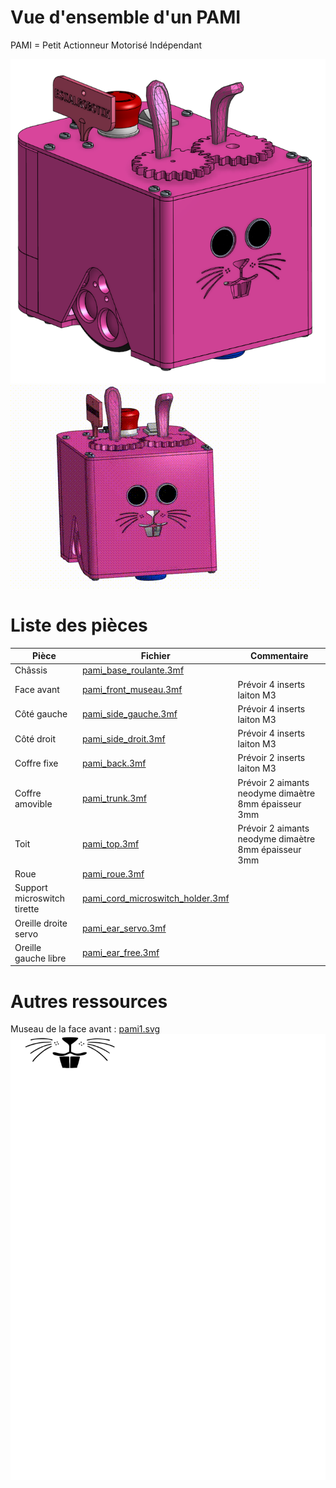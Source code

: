 # Vue d'ensemble d'un PAMI

PAMI = Petit Actionneur Motorisé Indépendant

![PAMI vue de 3 quart profile droit](pami_rendu_3_quart_droit.png "PAMI vue de 3 quart profile droit")
![Rendu tournant](pami_rendu_3d.gif "PAMI Rendu tournant")

# Liste des pièces

| Pièce | Fichier | Commentaire |
| - | - | - |
| Châssis | [pami_base_roulante.3mf](pami_base_roulante.3mf) | |
| Face avant | [pami_front_museau.3mf](pami_front_museau.3mf) | Prévoir 4 inserts laiton M3 |
| Côté gauche | [pami_side_gauche.3mf](pami_side_gauche.3mf) | Prévoir 4 inserts laiton M3 |
| Côté droit | [pami_side_droit.3mf](pami_side_droit.3mf) | Prévoir 4 inserts laiton M3 |
| Coffre fixe | [pami_back.3mf](pami_back.3mf) | Prévoir 2 inserts laiton M3 |
| Coffre amovible | [pami_trunk.3mf](pami_trunk.3mf) | Prévoir 2 aimants neodyme dimaètre 8mm épaisseur 3mm |
| Toit | [pami_top.3mf](pami_top.3mf) | Prévoir 2 aimants neodyme dimaètre 8mm épaisseur 3mm |
| Roue | [pami_roue.3mf](pami_roue.3mf) | |
| Support microswitch tirette | [pami_cord_microswitch_holder.3mf](pami_cord_microswitch_holder.3mf) | |
| Oreille droite servo | [pami_ear_servo.3mf](pami_ear_servo.3mf) | |
| Oreille gauche libre | [pami_ear_free.3mf](pami_ear_free.3mf) | |

# Autres ressources

Museau de la face avant : [pami1.svg](pami1.svg)
![pami1.svg](pami1.svg)